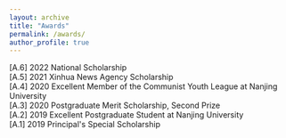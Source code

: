 ```yaml
---
layout: archive
title: "Awards"
permalink: /awards/
author_profile: true
---
```

[A.6] 2022 National Scholarship  
[A.5] 2021 Xinhua News Agency Scholarship  
[A.4] 2020 Excellent Member of the Communist Youth League at Nanjing University  
[A.3] 2020 Postgraduate Merit Scholarship, Second Prize  
[A.2] 2019 Excellent Postgraduate Student at Nanjing University  
[A.1] 2019 Principal's Special Scholarship